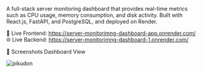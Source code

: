 A full-stack server monitoring dashboard that provides real-time metrics such as CPU usage, memory consumption, and disk activity. Built with React.js, FastAPI, and PostgreSQL, and deployed on Render.

🚀 Live Frontend:  https://server-monitorimng-dashboard-app.onrender.com/
🌐 Live Backend: https://server-monitorimng-dashboard-1.onrender.com/

📸 Screenshots
Dashboard View

![pikudon](https://github.com/user-attachments/assets/bfa2f495-1824-4895-bd45-b4f71eb17503)
